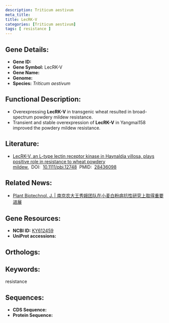 ```yaml
---
description: Triticum aestivum
meta_title:
title: LecRK-V
categories: [Triticum aestivum]
tags: [ resistance ]
---
```


## Gene Details:
- **Gene ID:**	[]()
- **Gene Symbol:** LecRK-V
- **Gene Name:** 
- **Genome:** []()
- **Species:** *Triticum aestivum*

## Functional Description:
   - Overexpressing **LecRK-V** in transgenic wheat resulted in broad-spectrum powdery mildew resistance.
   - Transient and stable overexpression of **LecRK-V** in Yangmai158 improved the powdery mildew resistance.

## Literature:
   - [LecRK-V, an L-type lectin receptor kinase in Haynaldia villosa, plays positive role in resistance to wheat powdery mildew.]( https://onlinelibrary.wiley.com/doi/full/10.1111/pbi.12748)&nbsp;&nbsp;DOI:&nbsp;&nbsp;[10.1111/pbi.12748](https://onlinelibrary.wiley.com/doi/full/10.1111/pbi.12748)&nbsp;&nbsp;PMID:&nbsp;&nbsp;[28436098](https://pubmed.ncbi.nlm.nih.gov/28436098/)

## Related News:
   - [Plant Biotechnol. J. | 南京农大王秀娥团队在小麦白粉病抗性研究上取得重要进展](https://mp.weixin.qq.com/s?__biz=MzIyOTY2NDYyNQ==&mid=2247484807&idx=1&sn=0b340eccfd690765c6b92004fd35ad04&chksm=e8be7799dfc9fe8fd5648e92456ffdb0824006d6236e8911abd7682721c2db1bed4c64153dab&scene=27#wechat_redirect)

## Gene Resources:
- **NCBI ID:** [KY612459](https://www.ncbi.nlm.nih.gov/gene/?term=KY612459)
- **UniProt accessions:** [](https://www.uniprot.org/uniprotkb//entry)

## Orthologs:

## Keywords:
resistance

## Sequences:
- **CDS Sequence:**
- **Protein Sequence:**
